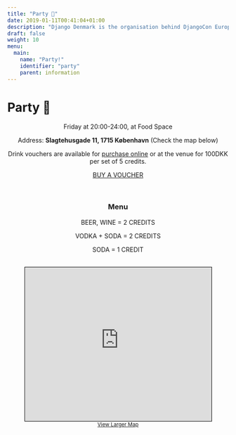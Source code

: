 ```yaml
---
title: "Party 🎉"
date: 2019-01-11T00:41:04+01:00
description: "Django Denmark is the organisation behind DjangoCon Europe 2019."
draft: false
weight: 10
menu:
  main:
    name: "Party!"
    identifier: "party"
    parent: information
---
```


# Party 🎉
<center>
  Friday at 20:00-24:00, at Food Space

  Address: **Slagtehusgade 11, 1715 København** (Check the map below)

  Drink vouchers are available for <a href="https://djangocon.ticketbutler.io/en/e/djangocon-party/" target="_blank">purchase online</a> or at the venue for 100DKK per set of 5 credits.

  <a href="https://djangocon.ticketbutler.io/en/e/djangocon-party/" target="_blank" class="button button-red">BUY A VOUCHER</a>

  <br>


### Menu

  BEER, WINE = 2 CREDITS

  VODKA + SODA = 2 CREDITS

  SODA = 1 CREDIT

  <br>

<iframe width="425" height="350" frameborder="0" scrolling="no" marginheight="0" marginwidth="0" src="https://www.openstreetmap.org/export/embed.html?bbox=12.56015717983246%2C55.66828682084184%2C12.561981081962587%2C55.669161163721&amp;layer=mapnik&amp;marker=55.66872400003195%2C12.561069999999972" style="border: 1px solid black"></iframe><br/><small><a href="https://www.openstreetmap.org/?mlat=55.66872&amp;mlon=12.56107#map=19/55.66872/12.56107&amp;layers=N">View Larger Map</a></small>
</center>
